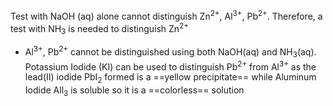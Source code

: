 Test with NaOH (aq) alone cannot distinguish Zn<sup>2+</sup>, Al<sup>3+</sup>, Pb<sup>2+</sup>. Therefore, a test with NH<sub>3</sub> is needed to distinguish Zn<sup>2+</sup>
- Al<sup>3+</sup>, Pb<sup>2+</sup> cannot be distinguished using both NaOH(aq) and NH<sub>3</sub>(aq). Potassium Iodide (KI) can be used to distinguish Pb<sup>2+</sup> from Al<sup>3+</sup> as the lead(II) iodide PbI<sub>2</sub> formed is a ==yellow precipitate== while Aluminum Iodide All<sub>3</sub> is soluble so it is a ==colorless== solution